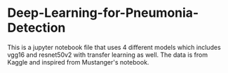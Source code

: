 # Deep-Learning-for-Pneumonia-Detection
 
This is a jupyter notebook file that uses 4 different models which includes vgg16 and resnet50v2 with transfer learning as well. 
The data is from Kaggle and inspired from Mustanger's notebook. 
